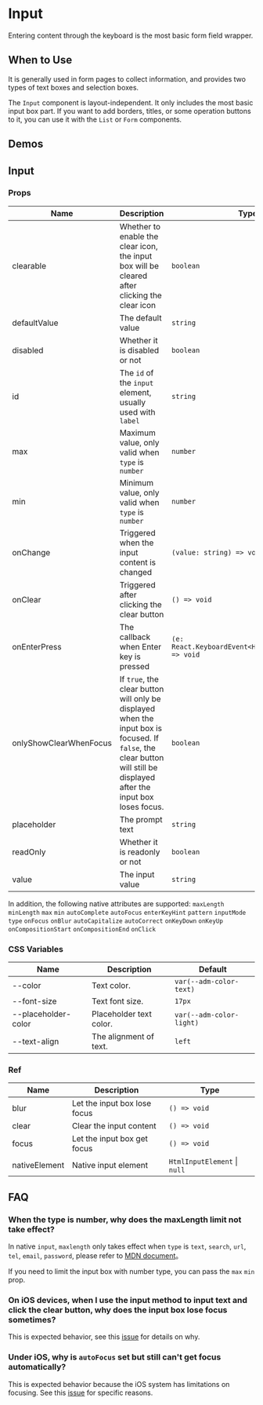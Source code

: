 # Input

Entering content through the keyboard is the most basic form field wrapper.

## When to Use

It is generally used in form pages to collect information, and provides two types of text boxes and selection boxes.

The `Input` component is layout-independent. It only includes the most basic input box part. If you want to add borders, titles, or some operation buttons to it, you can use it with the `List` or `Form` components.

## Demos

<code src="./demos/demo1.tsx"></code>

<code src="./demos/demo2.tsx"></code>

## Input

### Props

| Name | Description | Type | Default |
| --- | --- | --- | --- |
| clearable | Whether to enable the clear icon, the input box will be cleared after clicking the clear icon | `boolean` | `false` |
| defaultValue | The default value | `string` | - |
| disabled | Whether it is disabled or not | `boolean` | `false` |
| id | The `id` of the `input` element, usually used with `label` | `string` | - |
| max | Maximum value, only valid when `type` is `number` | `number` | - |
| min | Minimum value, only valid when `type` is `number` | `number` | - |
| onChange | Triggered when the input content is changed | `(value: string) => void` | - |
| onClear | Triggered after clicking the clear button | `() => void` | - |
| onEnterPress | The callback when Enter key is pressed | `(e: React.KeyboardEvent<HTMLInputElement>) => void` | - |
| onlyShowClearWhenFocus | If `true`, the clear button will only be displayed when the input box is focused. If `false`, the clear button will still be displayed after the input box loses focus. | `boolean` | `true` |
| placeholder | The prompt text | `string` | - |
| readOnly | Whether it is readonly or not | `boolean` | `false` |
| value | The input value | `string` | - |

In addition, the following native attributes are supported: `maxLength` `minLength` `max` `min` `autoComplete` `autoFocus` `enterKeyHint` `pattern` `inputMode` `type` `onFocus` `onBlur` `autoCapitalize` `autoCorrect` `onKeyDown` `onKeyUp` `onCompositionStart` `onCompositionEnd` `onClick`

### CSS Variables

| Name                | Description             | Default                  |
| ------------------- | ----------------------- | ------------------------ |
| --color             | Text color.             | `var(--adm-color-text)`  |
| --font-size         | Text font size.         | `17px`                   |
| --placeholder-color | Placeholder text color. | `var(--adm-color-light)` |
| --text-align        | The alignment of text.  | `left`                   |

### Ref

| Name          | Description                  | Type                         |
| ------------- | ---------------------------- | ---------------------------- |
| blur          | Let the input box lose focus | `() => void`                 |
| clear         | Clear the input content      | `() => void`                 |
| focus         | Let the input box get focus  | `() => void`                 |
| nativeElement | Native input element         | `HtmlInputElement` \| `null` |

## FAQ

### When the type is number, why does the maxLength limit not take effect?

In native `input`, `maxlength` only takes effect when `type` is `text`, `search`, `url`, `tel`, `email`, `password`, please refer to [MDN document](https://developer.mozilla.org/en-US/docs/Web/HTML/Element/Input#attr-maxlength)。

If you need to limit the input box with number type, you can pass the `max` `min` prop.

### On iOS devices, when I use the input method to input text and click the clear button, why does the input box lose focus sometimes?

This is expected behavior, see this [issue](https://github.com/ant-design/ant-design-mobile/issues/5212) for details on why.

### Under iOS, why is `autoFocus` set but still can't get focus automatically?

This is expected behavior because the iOS system has limitations on focusing. See this [issue](https://github.com/ant-design/ant-design-mobile/issues/5256) for specific reasons.
